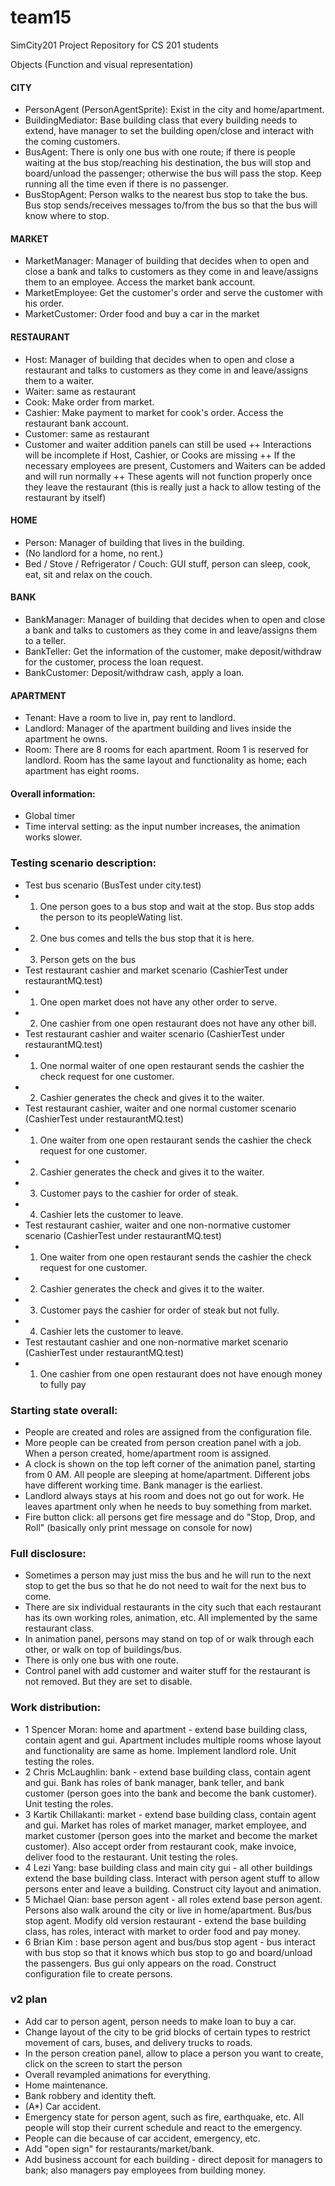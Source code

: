 team15
======

SimCity201 Project Repository for CS 201 students


Objects (Function and visual representation)

#### CITY
+ PersonAgent (PersonAgentSprite): Exist in the city and home/apartment.
+ BuildingMediator: Base building class that every building needs to extend, have manager to set the building open/close and interact with the coming customers.
+ BusAgent: There is only one bus with one route; if there is people waiting at the bus stop/reaching his destination, the bus will stop and board/unload the passenger; otherwise the bus will pass the stop. Keep running all the time even if there is no passenger.  
+ BusStopAgent: Person walks to the nearest bus stop to take the bus. Bus stop sends/receives messages to/from the bus so that the bus will know where to stop.

#### MARKET
+ MarketManager: Manager of building that decides when to open and close a bank and talks to customers as they come in and leave/assigns them to an employee. Access the market bank account.
+ MarketEmployee: Get the customer's order and serve the customer with his order.
+ MarketCustomer: Order food and buy a car in the market

#### RESTAURANT
+ Host: Manager of building that decides when to open and close a restaurant and talks to customers as they come in and leave/assigns them to a waiter.
+ Waiter: same as restaurant
+ Cook: Make order from market.
+ Cashier: Make payment to market for cook's order. Access the restaurant bank account.
+ Customer: same as restaurant
+ Customer and waiter addition panels can still be used
++ Interactions will be incomplete if Host, Cashier, or Cooks are missing
++ If the necessary employees are present, Customers and Waiters can be added and will run normally
++ These agents will not function properly once they leave the restaurant (this is really just a hack to allow testing of the restaurant by itself)

#### HOME
+ Person: Manager of building that lives in the building.
+ (No landlord for a home, no rent.)
+ Bed / Stove / Refrigerator / Couch: GUI stuff, person can sleep, cook, eat, sit and relax on the couch.

#### BANK
+ BankManager: Manager of building that decides when to open and close a bank and talks to customers as they come in and leave/assigns them to a teller.
+ BankTeller: Get the information of the customer, make deposit/withdraw for the customer, process the loan request.
+ BankCustomer: Deposit/withdraw cash, apply a loan.

#### APARTMENT
+ Tenant: Have a room to live in, pay rent to landlord.
+ Landlord: Manager of the apartment building and lives inside the apartment he owns.
+ Room: There are 8 rooms for each apartment. Room 1 is reserved for landlord. Room has the same layout and functionality as home; each apartment has eight rooms.

#### Overall information:
+ Global timer
+ Time interval setting: as the input number increases, the animation works slower.



### Testing scenario description:
+ Test bus scenario (BusTest under city.test)
+ 1. One person goes to a bus stop and wait at the stop. Bus stop adds the person to its peopleWating list.
+ 2. One bus comes and tells the bus stop that it is here.
+ 3. Person gets on the bus
+ Test restaurant cashier and market scenario (CashierTest under restaurantMQ.test)
+ 1. One open market does not have any other order to serve.
+ 2. One cashier from one open restaurant does not have any other bill.
+ Test restaurant cashier and waiter scenario (CashierTest under restaurantMQ.test)
+ 1. One normal waiter of one open restaurant sends the cashier the check request for one customer.
+ 2. Cashier generates the check and gives it to the waiter.
+ Test restaurant cashier, waiter and one normal customer scenario (CashierTest under restaurantMQ.test)
+ 1. One waiter from one open restaurant sends the cashier the check request for one customer.
+ 2. Cashier generates the check and gives it to the waiter.
+ 3. Customer pays to the cashier for order of steak.
+ 4. Cashier lets the customer to leave.
+ Test restaurant cashier, waiter and one non-normative customer scenario (CashierTest under restaurantMQ.test)
+ 1. One waiter from one open restaurant sends the cashier the check request for one customer.
+ 2. Cashier generates the check and gives it to the waiter.
+ 3. Customer pays the cashier for order of steak but not fully.
+ 4. Cashier lets the customer to leave.
+ Test restautant cashier and one non-normative market scenario (CashierTest under restaurantMQ.test)
+ 1. One cashier from one open restaurant does not have enough money to fully pay


### Starting state overall:
+ People are created and roles are assigned from the configuration file.
+ More people can be created from person creation panel with a job. When a person created, home/apartment room is assigned.
+ A clock is shown on the top left corner of the animation panel, starting from 0 AM. All people are sleeping at home/apartment. Different jobs have different working time. Bank manager is the earliest.
+ Landlord always stays at his room and does not go out for work. He leaves apartment only when he needs to buy something from market.
+ Fire button click: all persons get fire message and do "Stop, Drop, and Roll" (basically only print message on console for now)

### Full disclosure:
+ Sometimes a person may just miss the bus and he will run to the next stop to get the bus so that he do not need to wait for the next bus to come.
+ There are six individual restaurants in the city such that each restaurant has its own working roles, animation, etc. All implemented by the same restaurant class.
+ In animation panel, persons may stand on top of or walk through each other, or walk on top of buildings/bus.
+ There is only one bus with one route.
+ Control panel with add customer and waiter stuff for the restaurant is not removed. But they are set to disable.

### Work distribution:
+ 1 Spencer Moran: home and apartment - extend base building class, contain agent and gui. Apartment includes multiple rooms whose layout and functionality are same as home. Implement landlord role. Unit testing the roles.
+ 2	Chris McLaughlin: bank - extend base building class, contain agent and gui. Bank has roles of bank manager, bank teller, and bank customer (person goes into the bank and become the bank customer). Unit testing the roles.
+ 3	Kartik Chillakanti: market - extend base building class,  contain agent and gui. Market has roles of market manager, market employee, and market customer (person goes into the market and become the market customer). Also accept order from restaurant cook, make invoice, deliver food to the restaurant. Unit testing the roles.
+ 4	Lezi Yang: base building class and main city gui - all other buildings extend the base building class. Interact with person agent stuff to allow persons enter and leave a building. Construct city layout and animation.
+ 5	Michael Qian: base person agent - all roles extend base person agent. Persons also walk around the city or live in home/apartment. Bus/bus stop agent. Modify old version restaurant - extend the base building class, has roles, interact with market to order food and pay money.
+ 6	Brian Kim : base person agent and bus/bus stop agent - bus interact with bus stop so that it knows which bus stop to go and board/unload the passengers. Bus gui only appears on the road. Construct configuration file to create persons.

### v2 plan
+ Add car to person agent, person needs to make loan to buy a car.
+ Change layout of the city to be grid blocks of certain types to restrict movement of cars, buses, and delivery trucks to roads.
+ In the person creation panel, allow to place a person you want to create, click on the screen to start the person
+ Overall revampled animations for everything.
+ Home maintenance.
+ Bank robbery and identity theft.
+ (A*) Car accident.
+ Emergency state for person agent, such as fire, earthquake, etc. All people will stop their current schedule and react to the emergency.
+ People can die because of car accident, emergency, etc.
+ Add "open sign" for restaurants/market/bank.
+ Add business account for each building - direct deposit for managers to bank; also managers pay employees from building money.

